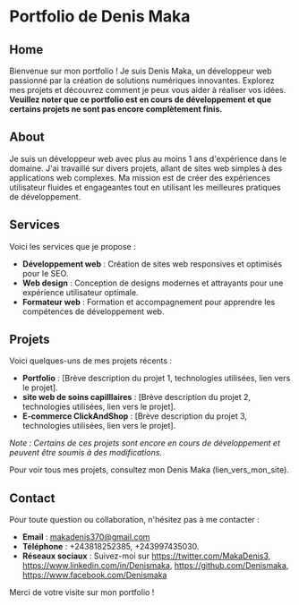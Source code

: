 # Portfolio de Denis Maka

## Home

Bienvenue sur mon portfolio ! Je suis Denis Maka, un développeur web passionné par la création de solutions numériques innovantes. Explorez mes projets et découvrez comment je peux vous aider à réaliser vos idées. **Veuillez noter que ce portfolio est en cours de développement et que certains projets ne sont pas encore complètement finis.**

## About

Je suis un développeur web avec plus au moins 1 ans d'expérience dans le domaine. J'ai travaillé sur divers projets, allant de sites web simples à des applications web complexes. Ma mission est de créer des expériences utilisateur fluides et engageantes tout en utilisant les meilleures pratiques de développement.

## Services

Voici les services que je propose :

- **Développement web** : Création de sites web responsives et optimisés pour le SEO.
- **Web design** : Conception de designs modernes et attrayants pour une expérience utilisateur optimale.
- **Formateur web** : Formation et accompagnement pour apprendre les compétences de développement web.

## Projets

Voici quelques-uns de mes projets récents :

- **Portfolio** : [Brève description du projet 1, technologies utilisées, lien vers le projet].
- **site web de soins capilllaires** : [Brève description du projet 2, technologies utilisées, lien vers le projet].
- **E-commerce ClickAndShop** : [Brève description du projet 3, technologies utilisées, lien vers le projet].

_Note : Certains de ces projets sont encore en cours de développement et peuvent être soumis à des modifications._

Pour voir tous mes projets, consultez mon Denis Maka (lien_vers_mon_site).

## Contact

Pour toute question ou collaboration, n'hésitez pas à me contacter :

- **Email** : makadenis370@gmail.com
- **Téléphone** : +243818252385, +243997435030.
- **Réseaux sociaux** : Suivez-moi sur https://twitter.com/MakaDenis3, https://www.linkedin.com/in/Denismaka, https://github.com/Denismaka, https://www.facebook.com/Denismaka

Merci de votre visite sur mon portfolio !
